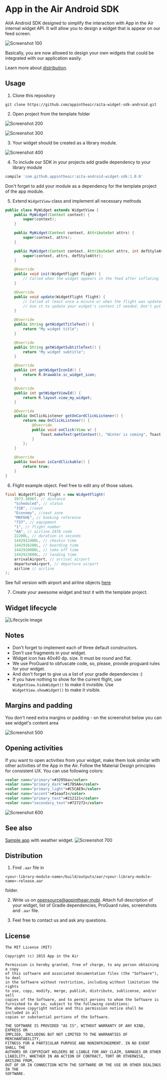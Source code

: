 # App in the Air Android SDK
AitA Android SDK designed to simplify the interaction with App in the Air internal widget API. It will allow you to design a widget that is appear on our feed screen.

![Screenshot 100](https://habrastorage.org/files/fa9/065/091/fa90650919134af0a6746fe549ea0cb6.png)

Basically, you are now allowed to design your own widgets that could be integrated with our application easily.

Learn more about  [distribution](#distribution).

## Usage
1) Clone this repository

```shell
git clone https://github.com/appintheair/aita-widget-sdk-android.git
```

2) Open project from the template folder

![Screenshot 200](https://habrastorage.org/files/b65/380/1ee/b653801eeb39447084cf21a6ec3e11e0.png)

![Screenshot 300](https://habrastorage.org/files/032/d1e/e97/032d1ee975514cf096d235bb76d4df46.png)

3) Your widget should be created as a library module.

![Screenshot 400](https://habrastorage.org/files/788/d2f/99e/788d2f99edff4698b7065acd9bb81965.png)
    
4) To include our SDK in your projects add gradle dependency to your library module

```gradle
compile 'com.github.appintheair:aita-android-widget-sdk:1.0.0'
```

Don't forget to add your module as a dependency for the template project of the app module.

5) Extend `WidgetView` class and implement all necessary methods

```java
public class MyWidget extends WidgetView {
    public MyWidget(Context context) {
        super(context);
    }

    public MyWidget(Context context, AttributeSet attrs) {
        super(context, attrs);
    }

    public MyWidget(Context context, AttributeSet attrs, int defStyleAttr) {
        super(context, attrs, defStyleAttr);
    }

    @Override
    public void init(WidgetFlight flight) {
        // Called when the widget appears in the feed after inflating
    }

    @Override
    public void update(WidgetFlight flight) {
        // Called at least once a minute or when the flight was updated.
        // Use it to update your widget's content if needed. Don't put slow operations here.
    }

    @Override
    public String getWidgetTitleText() {
        return "My widget title";
    }

    @Override
    public String getWidgetSubtitleText() {
        return "My widget subtitle";
    }

    @Override
    public int getWidgetIconId() {
        return R.drawable.ic_widget_icon;
    }

    @Override
    public int getWidgetViewId() {
        return R.layout.view_my_widget;
    }

    @Override
    public OnClickListener getOnCardClickListener() {
        return new OnClickListener() {
            @Override
            public void onClick(View v) {
                Toast.makeText(getContext(), "Winter is coming", Toast.LENGTH_LONG).show();
            }
        };
    }

    @Override
    public boolean isCardClickable() {
        return true;
    }
}
```
    
6) Flight example object. Feel free to edit any of those values.

```java
final WidgetFlight flight = new WidgetFlight(
    3973.3806f, // distance
    "Scheduled", // status
    "31B", //seat
    "Economy", //seat zone
    "MKF6HE", // booking reference
    "737", // equipment
    "1", // flight number
    "AA", // airline IATA code
    22200L, // duration in seconds
    1442912400L, // checkin time
    1442916200L, // boarding time
    1442920000L, // take off time
    1442923800L, // landing time
    arrivalAirport, // arrival airport
    departureAirport, // departure airport
    airline // airline
);
```

See full version with airport and airline objects [here](https://github.com/appintheair/aita-widget-sdk-android/blob/master/template/app/src/main/java/com/aita/widgettemplate/ContentFragment.java)

7) Create your awesome widget and test it with the template project. 

## Widget lifecycle
![Lifecycle image](https://habrastorage.org/files/742/b09/29b/742b0929b41f40bab8a7faecea58cc2f.png)

## Notes
* Don't forget to implement each of three default constructors.
* Don't use fragments in your widget.
* Widget icon has 40x40 dp. size. It must be round and flat.
* We use ProGuard to obfuscate code, so, please, provide proguard rules for your widget.
* And don't forget to give us a list of your gradle dependencies :)
* If you have nothing to show for the current flight, use ```WidgetView.hideWidget()``` to make it invisible. Use ```WidgetView.showWidget()``` to make it visible.

## Margins and padding
You don't need extra margins or padding - on the screenshot below you can see widget's content area

![Screenshot 500](https://habrastorage.org/files/f37/a3c/33c/f37a3c33cf5b425cb5f1cc3649cd7663.png)

## Opening activities
If you want to open activities from your widget, make them look similar with other activities of the App in the Air. Follow the Material Design principles for consistent UX. You can use following colors:
```xml
<color name="primary">#3295ba</color>
<color name="primary_dark">#1785AA</color>
<color name="primary_light">#C5CAE9</color>
<color name="accent">#1eaaf1</color>
<color name="primary_text">#212121</color>
<color name="secondary_text">#727272</color>
```

![Screenshot 600](https://habrastorage.org/files/a67/fef/92e/a67fef92e43a4a9b92c23f118c8cb727.png)

## See also
[Sample app](https://github.com/appintheair/aita-widget-sdk-android/tree/master/sample) with weather widget.
![Screenshot 700](https://habrastorage.org/files/e37/d47/8af/e37d478afb094b07a645183af8833925.png)

## Distribution
1) Find `.aar` file in 

```shell
<your-library-module-name>/build/outputs/aar/<your-library-module-name>-release.aar
```

folder.

2) Write us on [opensource@appintheair.mobi](mailto:opensource@appintheair.mobi). Attach full description of your widget, list of Gradle dependencies, ProGuard rules, screenshots and `.aar` file.

3) Feel free to contact us and ask any questions.

## License
    The MIT License (MIT)
    
    Copyright (c) 2015 App in the Air
    
    Permission is hereby granted, free of charge, to any person obtaining a copy
    of this software and associated documentation files (the "Software"), to deal
    in the Software without restriction, including without limitation the rights
    to use, copy, modify, merge, publish, distribute, sublicense, and/or sell
    copies of the Software, and to permit persons to whom the Software is
    furnished to do so, subject to the following conditions:    
    The above copyright notice and this permission notice shall be included in all
    copies or substantial portions of the Software. 
    
    THE SOFTWARE IS PROVIDED "AS IS", WITHOUT WARRANTY OF ANY KIND, EXPRESS OR
    IMPLIED, INCLUDING BUT NOT LIMITED TO THE WARRANTIES OF MERCHANTABILITY,
    FITNESS FOR A PARTICULAR PURPOSE AND NONINFRINGEMENT. IN NO EVENT SHALL THE
    AUTHORS OR COPYRIGHT HOLDERS BE LIABLE FOR ANY CLAIM, DAMAGES OR OTHER
    LIABILITY, WHETHER IN AN ACTION OF CONTRACT, TORT OR OTHERWISE, ARISING FROM,
    OUT OF OR IN CONNECTION WITH THE SOFTWARE OR THE USE OR OTHER DEALINGS IN THE
    SOFTWARE.
